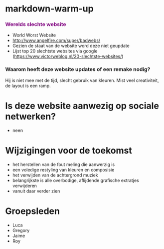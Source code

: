 # markdown-warm-up

 
### <span style="color:Purple"> Werelds slechte website </span>
* World Worst Website 
* http://www.angelfire.com/super/badwebs/
* Gezien de staat van de website word deze niet geupdate
* Lijst top 20 slechtste websites via google (https://www.victorweblog.nl/20-slechtste-websites/)

### Waarom heeft deze website updates of een remake nodig?
Hij is niet mee met de tijd, slecht gebruik van kleuren.
Mist veel creativiteit, de layout is een ramp.

# Is deze website aanwezig op sociale netwerken?
* neen

# Wijzigingen voor de toekomst

* het herstellen van de fout meling die aanwerzig is
* een voledige restyling van kleuren en composisie
* het verwijden van de achtergrond muziek
* belangrijkste is alle overbodige, aflijdende grafische extratjes verwijderen 
* vanuit daar verder zien


# Groepsleden

* Luca
* Gregory
* Jaime
* Roy
